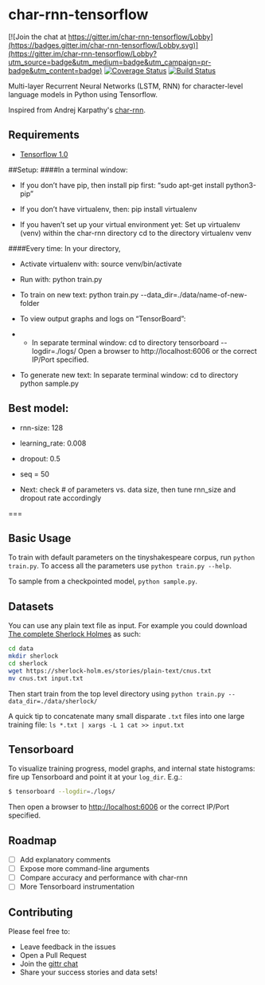 char-rnn-tensorflow
===

[![Join the chat at https://gitter.im/char-rnn-tensorflow/Lobby](https://badges.gitter.im/char-rnn-tensorflow/Lobby.svg)](https://gitter.im/char-rnn-tensorflow/Lobby?utm_source=badge&utm_medium=badge&utm_campaign=pr-badge&utm_content=badge)
[![Coverage Status](https://coveralls.io/repos/github/sherjilozair/char-rnn-tensorflow/badge.svg)](https://coveralls.io/github/sherjilozair/char-rnn-tensorflow)
[![Build Status](https://travis-ci.org/sherjilozair/char-rnn-tensorflow.svg?branch=master)](https://travis-ci.org/sherjilozair/char-rnn-tensorflow)

Multi-layer Recurrent Neural Networks (LSTM, RNN) for character-level language models in Python using Tensorflow.

Inspired from Andrej Karpathy's [char-rnn](https://github.com/karpathy/char-rnn).

## Requirements
- [Tensorflow 1.0](http://www.tensorflow.org)

##Setup:
####In a terminal window:
	
- If you don’t have pip, then install pip first:
		“sudo apt-get install python3-pip”

- If you don’t have virtualenv, then:
		pip install virtualenv

- If you haven’t set up your virtual environment yet:
		Set up virtualenv (venv) within the char-rnn directory
			cd to the directory
			virtualenv venv 

####Every time:
In your directory,
- Activate virtualenv with:
	source venv/bin/activate

- Run with:
	python train.py

- To train on new text:
	python train.py --data_dir=./data/name-of-new-folder

- To view output graphs and logs on “TensorBoard”:
- - In separate terminal window:
	cd to directory
 	tensorboard --logdir=./logs/
	Open a browser to http://localhost:6006 or the correct IP/Port 			specified.

- To generate new text:
	In separate terminal window:
		cd to directory
			python sample.py 

## Best model:
- rnn-size: 128
- learning_rate: 0.008
- dropout: 0.5
- seq = 50
	

- Next: check # of parameters vs. data size, then tune rnn_size and dropout rate accordingly 

===

## Basic Usage
To train with default parameters on the tinyshakespeare corpus, run `python train.py`. To access all the parameters use `python train.py --help`.

To sample from a checkpointed model, `python sample.py`.

## Datasets
You can use any plain text file as input. For example you could download [The complete Sherlock Holmes](https://sherlock-holm.es/ascii/) as such:

```bash
cd data
mkdir sherlock
cd sherlock
wget https://sherlock-holm.es/stories/plain-text/cnus.txt
mv cnus.txt input.txt
```

Then start train from the top level directory using `python train.py --data_dir=./data/sherlock/`

A quick tip to concatenate many small disparate `.txt` files into one large training file: `ls *.txt | xargs -L 1 cat >> input.txt`

## Tensorboard
To visualize training progress, model graphs, and internal state histograms:  fire up Tensorboard and point it at your `log_dir`.  E.g.:
```bash
$ tensorboard --logdir=./logs/
```

Then open a browser to [http://localhost:6006](http://localhost:6006) or the correct IP/Port specified.


## Roadmap
- [ ] Add explanatory comments
- [ ] Expose more command-line arguments
- [ ] Compare accuracy and performance with char-rnn
- [ ] More Tensorboard instrumentation

## Contributing
Please feel free to:
* Leave feedback in the issues
* Open a Pull Request
* Join the [gittr chat](https://gitter.im/char-rnn-tensorflow/Lobby)
* Share your success stories and data sets!
